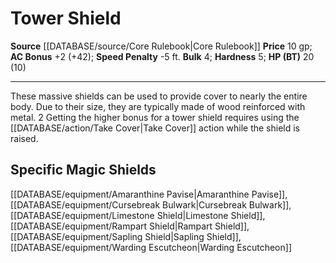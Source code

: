 ﻿---
ac: '2'
bulk: '4'
hardness: '5'
hp: 20 (10)
id: '4'
item_category: Shields
item_subcategory: Base Shields
level: '0'
name: Tower Shield
price: 10 gp
rarity: Common
source: '[[DATABASE/source/Core Rulebook|Core Rulebook]]'
speed_penalty: -5 ft.
type: Shield

---
# Tower Shield

**Source** [[DATABASE/source/Core Rulebook|Core Rulebook]] 
**Price** 10 gp; **AC Bonus** +2 (+42); **Speed Penalty** -5 ft.
**Bulk** 4; **Hardness** 5; **HP (BT)** 20 (10)

---
These massive shields can be used to provide cover to nearly the entire body. Due to their size, they are typically made of wood reinforced with metal.
2 Getting the higher bonus for a tower shield requires using the [[DATABASE/action/Take Cover|Take Cover]] action while the shield is raised.

## Specific Magic Shields

[[DATABASE/equipment/Amaranthine Pavise|Amaranthine Pavise]], [[DATABASE/equipment/Cursebreak Bulwark|Cursebreak Bulwark]], [[DATABASE/equipment/Limestone Shield|Limestone Shield]], [[DATABASE/equipment/Rampart Shield|Rampart Shield]], [[DATABASE/equipment/Sapling Shield|Sapling Shield]], [[DATABASE/equipment/Warding Escutcheon|Warding Escutcheon]]